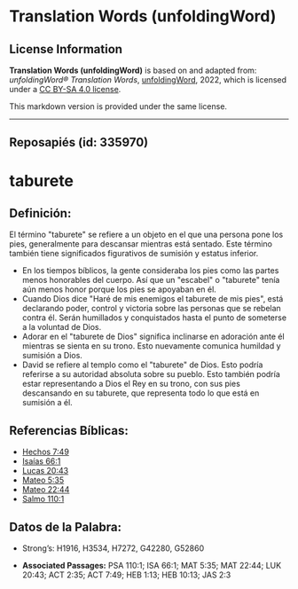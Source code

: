 # Translation Words (unfoldingWord)

## License Information

**Translation Words (unfoldingWord)** is based on and adapted from: _unfoldingWord® Translation Words_, [unfoldingWord](https://unfoldingword.org/utw), 2022, which is licensed under a [CC BY-SA 4.0 license](https://creativecommons.org/licenses/by-sa/4.0/legalcode.en).

This markdown version is provided under the same license.



--------------------------------

## Reposapiés (id: 335970)

taburete
========

Definición:
-----------

El término "taburete" se refiere a un objeto en el que una persona pone los pies, generalmente para descansar mientras está sentado. Este término también tiene significados figurativos de sumisión y estatus inferior.

* En los tiempos bíblicos, la gente consideraba los pies como las partes menos honorables del cuerpo. Así que un "escabel" o "taburete" tenía aún menos honor porque los pies se apoyaban en él.
* Cuando Dios dice "Haré de mis enemigos el taburete de mis pies", está declarando poder, control y victoria sobre las personas que se rebelan contra él. Serán humillados y conquistados hasta el punto de someterse a la voluntad de Dios.
* Adorar en el "taburete de Dios" significa inclinarse en adoración ante él mientras se sienta en su trono. Esto nuevamente comunica humildad y sumisión a Dios.
* David se refiere al templo como el "taburete" de Dios. Esto podría referirse a su autoridad absoluta sobre su pueblo. Esto también podría estar representando a Dios el Rey en su trono, con sus pies descansando en su taburete, que representa todo lo que está en sumisión a él.

Referencias Bíblicas:
---------------------

* [Hechos 7:49](https://ref.ly/Acts7:49)
* [Isaías 66:1](https://ref.ly/Isa66:1)
* [Lucas 20:43](https://ref.ly/Luke20:43)
* [Mateo 5:35](https://ref.ly/Matt5:35)
* [Mateo 22:44](https://ref.ly/Matt22:44)
* [Salmo 110:1](https://ref.ly/Ps110:1)

Datos de la Palabra:
--------------------

* Strong’s: H1916, H3534, H7272, G42280, G52860

* **Associated Passages:** PSA 110:1; ISA 66:1; MAT 5:35; MAT 22:44; LUK 20:43; ACT 2:35; ACT 7:49; HEB 1:13; HEB 10:13; JAS 2:3

